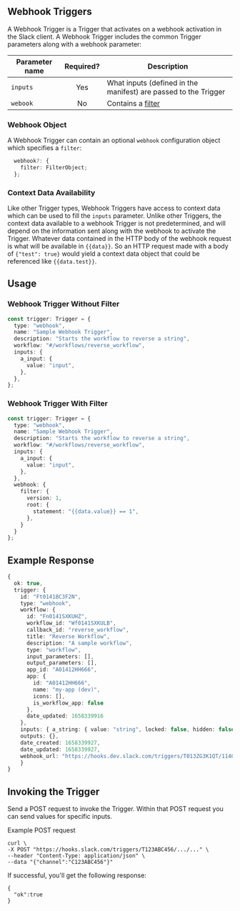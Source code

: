 ## Webhook Triggers

A Webhook Trigger is a Trigger that activates on a webhook activation in the Slack client. A Webhook Trigger
includes the common Trigger parameters along with a webhook parameter: 

| Parameter name| Required?     | Description                                                          |
| --------------|:-------------:| ---------------------------------------------------------------------|
| `inputs`        | Yes           | What inputs (defined in the manifest) are passed to the Trigger      |
| `webook`        | No            | Contains a [filter](trigger-filters.md)             |

### Webhook Object

A Webhook Trigger can contain an optional `webhook` configuration object which specifies a `filter`:

```ts
  webhook?: {
    filter: FilterObject;
  };
```

### Context Data Availability
Like other Trigger types, Webhook Triggers have access to context data which can be used to fill the `inputs` parameter. Unlike other Triggers, the context data available
to a webhook Trigger is not predetermined, and will depend on the information sent along with the webhook to activate the Trigger. Whatever data contained in the HTTP body of the webhook request 
is what will be available in `{{data}}`. So an HTTP request made with a body of `{"test": true}` would yield a context data object that could be referenced like `{{data.test}}`.

## Usage

### Webhook Trigger Without Filter
```ts
const trigger: Trigger = {
  type: "webhook",
  name: "Sample Webhook Trigger",
  description: "Starts the workflow to reverse a string",
  workflow: "#/workflows/reverse_workflow",
  inputs: {
    a_input: {
      value: "input",
    },
  },
};
```
### Webhook Trigger With Filter

```ts
const trigger: Trigger = {
  type: "webhook",
  name: "Sample Webhook Trigger",
  description: "Starts the workflow to reverse a string",
  workflow: "#/workflows/reverse_workflow",
  inputs: {
    a_input: {
      value: "input",
    },
  },
  webhook: {
    filter: {
      version: 1,
      root: {
        statement: "{{data.value}} == 1",
      },
    }
  }
};
```

## Example Response
```ts
{
  ok: true,
  trigger: {
    id: "Ft0141BC3F2N",
    type: "webhook",
    workflow: {
      id: "Fn0141SXKUHZ",
      workflow_id: "Wf0141SXKULB",
      callback_id: "reverse_workflow",
      title: "Reverse Workflow",
      description: "A sample workflow",
      type: "workflow",
      input_parameters: [],
      output_parameters: [],
      app_id: "A01412HH666",
      app: {
        id: "A01412HH666",
        name: "my-app (dev)",
        icons: [],
        is_workflow_app: false
      },
      date_updated: 1658339916
    },
    inputs: { a_string: { value: "string", locked: false, hidden: false } },
    outputs: {},
    date_created: 1658339927,
    date_updated: 1658339927,
    webhook_url: "https://hooks.dev.slack.com/triggers/T013ZG3K1QT/1140137995618/5a398c41c55cbd2a9083770d752d99a7"
    }
}
```

## Invoking the Trigger 

Send a POST request to invoke the Trigger. Within that POST request you can send values for specific inputs.

Example POST request
```
curl \ 
-X POST "https://hooks.slack.com/triggers/T123ABC456/.../..." \
--header "Content-Type: application/json" \
--data "{"channel":"C123ABC456"}" 
```

If successful, you'll get the following response:

```
{
  "ok":true
}
```